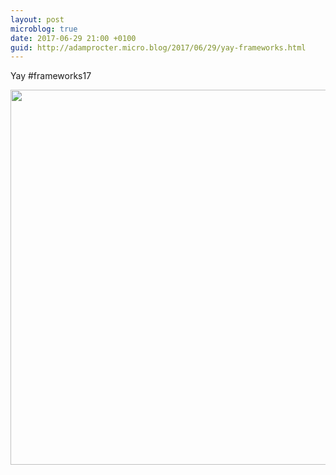 ```yaml
---
layout: post
microblog: true
date: 2017-06-29 21:00 +0100
guid: http://adamprocter.micro.blog/2017/06/29/yay-frameworks.html
---
```

Yay #frameworks17

<img src="http://adamprocter.micro.blog/uploads/2017/ff97ca0917.jpg" width="600" height="600" />
